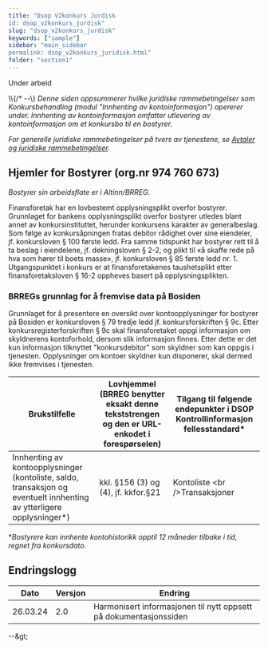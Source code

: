 ```yaml
---
title: "Dsop V2konkurs Jurdisk
id: dsop_v2konkurs_jurdisk"
slug: "dsop_v2konkurs_jurdisk"
keywords: ["sample"]
sidebar: "main_sidebar
permalink: dsop_v2konkurs_juridisk.html"
folder: "section1"
---
```


Under arbeid

\\\\{/* --\\}
*Denne siden oppsummerer hvilke juridiske rammebetingelser som Konkursbehandling (modul "Innhenting av kontoinformasjon")
opererer under. Innhenting av kontoinformasjon omfatter utlevering av kontoinformasjon om et konkursbo til en bostyrer.*

*For generelle juridiske rammebetingelser på tvers av tjenestene, se [Avtaler og juridiske rammebetingelser](https://dokumentasjon.dsop.no/dsop_dsop_avtaler_og_juridisk.html).*

## Hjemler for Bostyrer (org.nr 974 760 673)

*Bostyrer sin arbeidsflate er i Altinn/BRREG.*

Finansforetak har en lovbestemt opplysningsplikt overfor bostyrer. Grunnlaget for bankens opplysningsplikt overfor
bostyrer utledes blant annet av konkursinstituttet, herunder konkursens karakter av generalbeslag. Som følge av
konkursåpningen fratas debitor rådighet over sine eiendeler, jf. konkursloven &sect; 100 første ledd. Fra samme tidspunkt har
bostyrer rett til å ta beslag i eiendelene, jf. dekningsloven &sect; 2-2, og plikt til «å skaffe rede på hva som hører til
boets masse», jf. konkursloven &sect; 85 første ledd nr. 1.  Utgangspunktet i konkurs er at finansforetakenes taushetsplikt
etter finansforetaksloven &sect; 16-2 oppheves basert på opplysningsplikten.

### BRREGs grunnlag for å fremvise data på Bosiden

Grunnlaget for å presentere en oversikt over kontoopplysninger for bostyrer på Bosiden er konkursloven &sect; 79 tredje ledd
jf. konkursforskriften &sect; 9c. Etter konkursregisterforskriften &sect; 9c skal finansforetaket oppgi informasjon om skyldnerens
kontoforhold, dersom slik informasjon finnes. Etter dette er det kun informasjon tilknyttet "konkursdebitor" som
skyldner som kan oppgis i tjenesten. Opplysninger om kontoer skyldner kun disponerer, skal dermed ikke fremvises i
tjenesten.

| Brukstilfelle | Lovhjemmel (BRREG benytter eksakt denne tekststrengen og den er URL-enkodet i forespørselen) | Tilgang til følgende endepunkter i DSOP Kontrollinformasjon fellesstandard* |
| ----------------------------------------------------------------------------------------------------------------------- | ---------------------------------------------------------------------------------------------- | ----------------------------------------------------------------------------- |
| Innhenting av kontoopplysninger (kontoliste, saldo, transaksjon og eventuelt innhenting av ytterligere opplysninger*) | kkl. &sect;156 (3) og (4), jf. kkfor.&sect;21 | Kontoliste <br \/>Transaksjoner |

**Bostyrere kan innhente kontohistorikk opptil 12 måneder tilbake i tid, regnet fra konkursdato.*

## Endringslogg

| Dato | Versjon | Endring |
| ---------- | --------- | ------------------------------------------------------------------------------------------------------------------------------ |
| 26.03.24 | 2.0 | Harmonisert informasjonen til nytt oppsett på dokumentasjonssiden |

 --&amp;gt;

